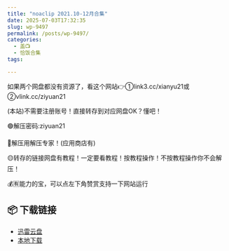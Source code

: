 ```yaml
---
title: "noaclip 2021.10-12月合集"
date: 2025-07-03T17:32:35
slug: wp-9497
permalink: /posts/wp-9497/
categories:
  - 盖📺
  - 恰饭合集
tags:

---
```


如果两个网盘都没有资源了，看这个网站👉①link3.cc/xianyu21或②vlink.cc/ziyuan21

(本站)不需要注册账号！直接转存到对应网盘OK？懂吧！

🟢解压密码:ziyuan21

🔵解压用解压专家！(应用商店有)

🟡转存的链接网盘有教程！一定要看教程！按教程操作！不按教程操作你不会解压！

💰🈶能力的宝，可以点左下角赞赏支持一下网站运行

## 📦 下载链接
- [迅雷云盘](https://blziyuan21.com/pay-download/9497?key=d697c05ecb&down_id=0)
- [本地下载](https://blziyuan21.com/pay-download/9497?key=d697c05ecb&down_id=1)

